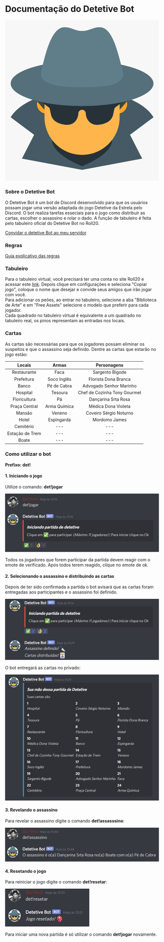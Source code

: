 # Documentação do Detetive Bot

![Alt text](https://github.com/ViniciusHora1009/detetive_bot/blob/main/imagens/logo.png "Logo")<br>

### Sobre o Detetive Bot
O Detetive Bot é um bot de Discord desenvolvido para que os usuários possam jogar uma versão adaptada do jogo Detetive da Estrela pelo Discord. O bot realiza tarefas esseciais para o jogo como distribuir as cartas, escolher o assassino e rolar o dado. A função de tabuleiro é feita pelo tabuleiro oficial do Detetive Bot no Roll20.

[Convidar o detetive Bot ao meu servidor](https://discord.com/api/oauth2/authorize?client_id=753686837117059162&permissions=8&scope=bot)

### Regras
[Guia explicativo das regras](https://www.bananaquantica.com.br/como-jogar-detetive/)

### Tabuleiro
Para o tabuleiro virtual, você precisará ter uma conta no site Roll20 e acessar este [link](https://app.roll20.net/campaigns/details/8490759/detetive). Depois clique em configurações e seleciona "Copiar jogo", coloque o nome que desejar e convide seus amigos que irão jogar com você.<br>
Para adicionar os peões, ao entrar no tabuleiro, selecione a aba "Biblioteca de Arte" e em "Free Assets" selecione o modelo que preferir para cada jogador.<br>
Cada quadrado no tabuleiro virtual é equivalente a um quadrado no tabuleiro real, os pinos representam as entradas nos locais.

### Cartas
As cartas são necessárias para que os jogadores possam eliminar os suspeitos e que o assassino seja definido. Dentre as cartas que estarão no jogo estão:<br>

| Locais          | Armas        | Personagens                 |
|:---------------:|:------------:|:---------------------------:|
| Restaurante     | Faca         | Sargento Bigode             |
| Prefeitura      | Soco Inglês  | Florista Dona Branca        |
| Banco           | Pé de Cabra  | Advogado Senhor Marinho     |
| Hospital        | Tesoura      | Chef de Cozinha Tony Gourmet|
| Floricultura    | Pá           | Dançarina Srta Rosa         |
| Praça Central   | Arma Química | Médica Dona Violeta         |
| Mansão          | Veneno       | Coveiro Sérgio Noturno      |
| Hotel           | Espingarda   | Mordomo James               |
| Cemitério       |     ---      |             ---             |
| Estação de Trem |     ---      |             ---             |
| Boate           |     ---      |             ---             |

### Como utilizar o bot
**Prefixo: det!**

#### 1. Iniciando o jogo
Utilize o comando: **det!jogar**<br>

![Alt text](https://github.com/ViniciusHora1009/detetive_bot/blob/main/imagens/print1.PNG "Comando Jogar")<br>

Todos os jogadores que forem participar da partida devem reagir com o emote de verificado. Após todos terem reagido, clique no emote de ok.

#### 2. Selecionando o assassino e distribuindo as cartas
Depois de ter sido confirmada a partida o bot avisará que as cartas foram entregadas aos participantes e o assassino foi definido.<br>

![Alt text](https://github.com/ViniciusHora1009/detetive_bot/blob/main/imagens/print2.PNG "Trabalhando com as cartas")<br>

O bot entregará as cartas no privado:<br>

![Alt text](https://github.com/ViniciusHora1009/detetive_bot/blob/main/imagens/print3.PNG "Suas cartas")<br>

#### 3. Revelando o assassino
Para revelar o assassino digite o comando **det!assasssino**:<br>

![Alt text](https://github.com/ViniciusHora1009/detetive_bot/blob/main/imagens/print4.PNG "Revelado o assassino")<br>

#### 4. Resetando o jogo
Para reiniciar o jogo digite o comando **det!resetar**:<br>

![Alt text](https://github.com/ViniciusHora1009/detetive_bot/blob/main/imagens/print5.PNG "Jogo resetado")<br>

Para iniciar uma nova partida é só utilizar o comando **det!jogar** novamente.



